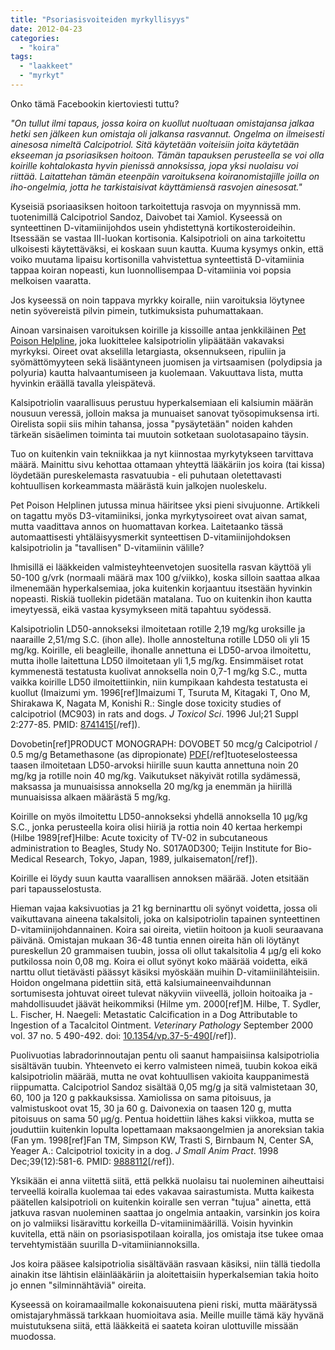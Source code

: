 ```yaml
---
title: "Psoriasisvoiteiden myrkyllisyys"
date: 2012-04-23
categories: 
  - "koira"
tags: 
  - "laakkeet"
  - "myrkyt"
---
```


Onko tämä Facebookin kiertoviesti tuttu?

_"On tullut ilmi tapaus, jossa koira on kuollut nuoltuaan omistajansa jalkaa hetki sen jälkeen kun omistaja oli jalkansa rasvannut. Ongelma on ilmeisesti ainesosa nimeltä Calcipotriol. Sitä käytetään voiteisiin joita käytetään ekseeman ja psoriasiksen hoitoon. Tämän tapauksen perusteella se voi olla koirille kohtalokasta hyvin pienissä annoksissa, jopa yksi nuolaisu voi riittää. Laitattehan tämän eteenpäin varoituksena koiranomistajille joilla on iho-ongelmia, jotta he tarkistaisivat käyttämiensä rasvojen ainesosat."_

<!--more-->

  
Kyseisiä psoriaasiksen hoitoon tarkoitettuja rasvoja on myynnissä mm. tuotenimillä Calcipotriol Sandoz, Daivobet tai Xamiol. Kyseessä on synteettinen D-vitamiinijohdos usein yhdistettynä kortikosteroideihin. Itsessään se vastaa III-luokan kortisonia. Kalsipotrioli on aina tarkoitettu ulkoisesti käytettäväksi, ei koskaan suun kautta. Kuuma kysymys onkin, että voiko muutama lipaisu kortisonilla vahvistettua synteettistä D-vitamiinia tappaa koiran nopeasti, kun luonnollisempaa D-vitamiinia voi popsia melkoisen vaaratta.

Jos kyseessä on noin tappava myrkky koiralle, niin varoituksia löytynee netin syövereistä pilvin pimein, tutkimuksista puhumattakaan.

Ainoan varsinaisen varoituksen koirille ja kissoille antaa jenkkiläinen [Pet Poison Helpline](http://www.petpoisonhelpline.com/poison/calcipotriene/), joka luokittelee kalsipotriolin ylipäätään vakavaksi myrkyksi. Oireet ovat akselilla letargiasta, oksennukseen, ripuliin ja syömättömyyteen sekä lisääntyneen juomisen ja virtsaamisen (polydipsia ja polyuria) kautta halvaantumiseen ja kuolemaan. Vakuuttava lista, mutta hyvinkin eräällä tavalla yleispätevä.

Kalsipotriolin vaarallisuus perustuu hyperkalsemiaan eli kalsiumin määrän nousuun veressä, jolloin maksa ja munuaiset sanovat työsopimuksensa irti. Oirelista sopii siis mihin tahansa, jossa "pysäytetään" noiden kahden tärkeän sisäelimen toiminta tai muutoin sotketaan suolotasapaino täysin.

Tuo on kuitenkin vain tekniikkaa ja nyt kiinnostaa myrkytykseen tarvittava määrä. Mainittu sivu kehottaa ottamaan yhteyttä lääkäriin jos koira (tai kissa) löydetään pureskelemasta rasvatuubia - eli puhutaan oletettavasti kohtuullisen korkeammasta määrästä kuin jalkojen nuoleskelu.

Pet Poison Helplinen jutussa minua häiritsee yksi pieni sivujuonne. Artikkeli on tagattu myös D3-vitamiiniksi, jonka myrkytysoireet ovat aivan samat, mutta vaadittava annos on huomattavan korkea. Laitetaanko tässä automaattisesti yhtäläisyysmerkit synteettisen D-vitamiinijohdoksen kalsipotriolin ja "tavallisen" D-vitamiinin välille?

Ihmisillä ei lääkkeiden valmisteyhteenvetojen suositella rasvan käyttöä yli 50-100 g/vrk (normaali määrä max 100 g/viikko), koska silloin saattaa alkaa ilmenemään hyperkalsemiaa, joka kuitenkin korjaantuu itsestään hyvinkin nopeasti. Riskiä tuollekin pidetään matalana. Tuo on kuitenkin ihon kautta imeytyessä, eikä vastaa kysymykseen mitä tapahtuu syödessä.

Kalsipotriolin LD50-annokseksi ilmoitetaan rotille 2,19 mg/kg uroksille ja naaraille 2,51/mg S.C. (ihon alle). Iholle annosteltuna rotille LD50 oli yli 15 mg/kg. Koirille, eli beagleille, ihonalle annettuna ei LD50-arvoa ilmoitettu, mutta iholle laitettuna LD50 ilmoitetaan yli 1,5 mg/kg. Ensimmäiset rotat kymmenestä testatusta kuolivat annoksella noin 0,7-1 mg/kg S.C., mutta vaikka koirille LD50 ilmoitettiinkin, niin kumpikaan kahdesta testatusta ei kuollut (Imaizumi ym. 1996\[ref\]Imaizumi T, Tsuruta M, Kitagaki T, Ono M, Shirakawa K, Nagata M, Konishi R.: Single dose toxicity studies of calcipotriol (MC903) in rats and dogs. _J Toxicol Sci_. 1996 Jul;21 Suppl 2:277-85. PMID: [8741415](http://www.ncbi.nlm.nih.gov/pubmed/8741415)\[/ref\]).

Dovobetin\[ref\]PRODUCT MONOGRAPH: DOVOBET 50 mcg/g Calcipotriol / 0.5 mg/g Betamethasone (as dipropionate) [PDF](http://www.skintherapyletter.com/download/Dovobet_PM.pdf)\[/ref\]tuoteselosteessa taasen ilmoitetaan LD50-arvoksi hiirille suun kautta annettuna noin 20 mg/kg ja rotille noin 40 mg/kg. Vaikutukset näkyivät rotilla sydämessä, maksassa ja munuaisissa annoksella 20 mg/kg ja enemmän ja hiirillä munuaisissa alkaen määrästä 5 mg/kg.

Koirille on myös ilmoitettu LD50-annokseksi yhdellä annoksella 10 μg/kg S.C., jonka perusteella koira olisi hiiriä ja rottia noin 40 kertaa herkempi (Hilbe 1989\[ref\]Hilbe: Acute toxicity of TV-02 in subcutaneous administration to Beagles, Study No. S017A0D300; Teijin Institute for Bio-Medical Research, Tokyo, Japan, 1989, julkaisematon\[/ref\]).

Koirille ei löydy suun kautta vaarallisen annoksen määrää. Joten etsitään pari tapausselostusta.

Hieman vajaa kaksivuotias ja 21 kg berninarttu oli syönyt voidetta, jossa oli vaikuttavana aineena takalsitoli, joka on kalsipotriolin tapainen synteettinen D-vitamiinijohdannainen. Koira sai oireita, vietiin hoitoon ja kuoli seuraavana päivänä. Omistajan mukaan 36-48 tuntia ennen oireita hän oli löytänyt pureskellun 20 grammaisen tuubin, jossa oli ollut takalsitolia 4 µg/g eli koko putkilossa noin 0,08 mg. Koira ei ollut syönyt koko määrää voidetta, eikä narttu ollut tietävästi päässyt käsiksi myöskään muihin D-vitamiinilähteisiin. Hoidon ongelmana pidettiin sitä, että kalsiumaineenvaihdunnan sortumisesta johtuvat oireet tulevat näkyviin viiveellä, jolloin hoitoaika ja -mahdollisuudet jäävät heikommiksi (Hilme ym. 2000\[ref\]M. Hilbe, T. Sydler, L. Fischer, H. Naegeli: Metastatic Calcification in a Dog Attributable to Ingestion of a Tacalcitol Ointment. _Veterinary Pathology_ September 2000 vol. 37 no. 5 490-492. doi: [10.1354/vp.37-5-490](http://vet.sagepub.com/content/37/5/490.abstract)\[/ref\]).

Puolivuotias labradorinnoutajan pentu oli saanut hampaisiinsa kalsipotriolia sisältävän tuubin. Yhteenveto ei kerro valmisteen nimeä, tuubin kokoa eikä kalsipotriolin määrää, mutta ne ovat kohtuullisen vakioita kauppanimestä riippumatta. Calcipotriol Sandoz sisältää 0,05 mg/g ja sitä valmistetaan 30, 60, 100 ja 120 g pakkauksissa. Xamiolissa on sama pitoisuus, ja valmistuskoot ovat 15, 30 ja 60 g. Daivonexia on taasen 120 g, mutta pitoisuus on sama 50 µg/g. Pentua hoidettiin lähes kaksi viikkoa, mutta se jouduttiin kuitenkin lopulta lopettamaan maksaongelmien ja anoreksian takia (Fan ym. 1998\[ref\]Fan TM, Simpson KW, Trasti S, Birnbaum N, Center SA, Yeager A.: Calcipotriol toxicity in a dog. _J Small Anim Pract_. 1998 Dec;39(12):581-6. PMID: [9888112](http://www.ncbi.nlm.nih.gov/pubmed/9888112?dopt=Abstract)\[/ref\]).

Yksikään ei anna viitettä siitä, että pelkkä nuolaisu tai nuoleminen aiheuttaisi terveellä koiralla kuolemaa tai edes vakavaa sairastumista. Mutta kaikesta päätellen kalsipotrioli on kuitenkin koiralle sen verran "tujua" ainetta, että jatkuva rasvan nuoleminen saattaa jo ongelmia antaakin, varsinkin jos koira on jo valmiiksi lisäravittu korkeilla D-vitamiinimäärillä. Voisin hyvinkin kuvitella, että näin on psoriasispotilaan koiralla, jos omistaja itse tukee omaa tervehtymistään suurilla D-vitamiiniannoksilla.

Jos koira pääsee kalsipotriolia sisältävään rasvaan käsiksi, niin tällä tiedolla ainakin itse lähtisin eläinlääkäriin ja aloitettaisiin hyperkalsemian takia hoito jo ennen "silminnähtäviä" oireita.

Kyseessä on koiramaailmalle kokonaisuutena pieni riski, mutta määrätyssä omistajaryhmässä tarkkaan huomioitava asia. Meille muille tämä käy hyvänä muistutuksena siitä, että lääkkeitä ei saateta koiran ulottuville missään muodossa.
